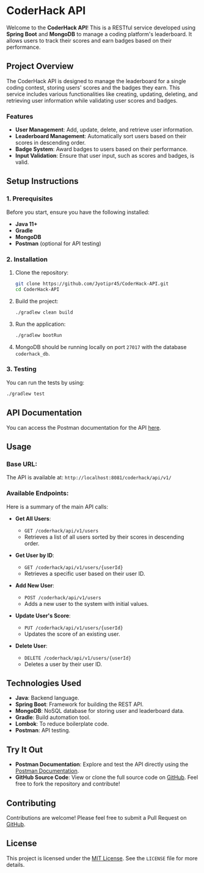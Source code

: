 # CoderHack API

Welcome to the **CoderHack API**! This is a RESTful service developed using **Spring Boot** and **MongoDB** to manage a coding platform's leaderboard. It allows users to track their scores and earn badges based on their performance. 

## Project Overview

The CoderHack API is designed to manage the leaderboard for a single coding contest, storing users' scores and the badges they earn. This service includes various functionalities like creating, updating, deleting, and retrieving user information while validating user scores and badges.

### Features
- **User Management**: Add, update, delete, and retrieve user information.
- **Leaderboard Management**: Automatically sort users based on their scores in descending order.
- **Badge System**: Award badges to users based on their performance.
- **Input Validation**: Ensure that user input, such as scores and badges, is valid.

## Setup Instructions

### 1. Prerequisites
Before you start, ensure you have the following installed:
- **Java 11+**
- **Gradle**
- **MongoDB**
- **Postman** (optional for API testing)

### 2. Installation
1. Clone the repository:
    ```bash
    git clone https://github.com/Jyotipr45/CoderHack-API.git
    cd CoderHack-API
    ```

2. Build the project:
    ```bash
    ./gradlew clean build
    ```

3. Run the application:
    ```bash
    ./gradlew bootRun
    ```

4. MongoDB should be running locally on port `27017` with the database `coderhack_db`.

### 3. Testing
You can run the tests by using:
```bash
./gradlew test
```
## API Documentation

You can access the Postman documentation for the API [here](https://documenter.getpostman.com/view/26482679/2sAXqpA4R1).

## Usage

### Base URL:
The API is available at: `http://localhost:8081/coderhack/api/v1/`

### Available Endpoints:
Here is a summary of the main API calls:

- **Get All Users**: 
  - `GET /coderhack/api/v1/users`
  - Retrieves a list of all users sorted by their scores in descending order.

- **Get User by ID**: 
  - `GET /coderhack/api/v1/users/{userId}`
  - Retrieves a specific user based on their user ID.

- **Add New User**: 
  - `POST /coderhack/api/v1/users`
  - Adds a new user to the system with initial values.

- **Update User's Score**: 
  - `PUT /coderhack/api/v1/users/{userId}`
  - Updates the score of an existing user.

- **Delete User**: 
  - `DELETE /coderhack/api/v1/users/{userId}`
  - Deletes a user by their user ID.

## Technologies Used
- **Java**: Backend language.
- **Spring Boot**: Framework for building the REST API.
- **MongoDB**: NoSQL database for storing user and leaderboard data.
- **Gradle**: Build automation tool.
- **Lombok**: To reduce boilerplate code.
- **Postman**: API testing.

## Try It Out

- **Postman Documentation**: Explore and test the API directly using the [Postman Documentation](https://documenter.getpostman.com/view/26482679/2sAXqpA4R1).
- **GitHub Source Code**: View or clone the full source code on [GitHub](https://github.com/Jyotipr45/CoderHack-API). Feel free to fork the repository and contribute!

## Contributing

Contributions are welcome! Please feel free to submit a Pull Request on [GitHub](https://github.com/Jyotipr45/CoderHack-API).

## License

This project is licensed under the [MIT License](https://opensource.org/licenses/MIT). See the `LICENSE` file for more details.
